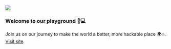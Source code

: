 <img src="https://olyvia.io/img/olyvialabs-logo.svg"/>

### Welcome to our playground 🤘💻
Join us on our journey to make the world a better, more hackable place 🌍🔥.
[Visit site](https://olyvia.io/).


